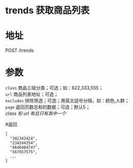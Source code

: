 # trends 获取商品列表

# 地址
POST /trends

# 参数
`class` 商品三级分类；可选；如：622,333,555；  
`url` 商品列表地址；可选；  
`excludes` 排除筛选；可选；用英文逗号分隔，如：颜色,人群；  
`page` 返回页数总和的数据；可选；默认5；  
*class 和 url 有且只有其中一个*  

#返回
````
[
  "342342424",
  "234244354",
  "4646464747",
  "567657575",
  ...
]
````
